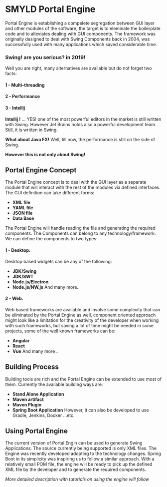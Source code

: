 # SMYLD Portal Engine
Portal Engine is establishing a compelete segregation between GUI layer and other modules of the software, the target is to eleminate the boilerplate code and to alleviates dealing with GUI components. The framework was originally designed to deal with Swing Components back in 2004, was successfully used with many applications which saved considerable time.

### Swing! are you serious? in 2019!
Well you are right, many alternatives are available but do not forget two facts:

#### 1 - Multi-threading 
#### 2 - Performance
#### 3 - Intellij

**Intellij !** ... YES! one of the most powerful editors in the market is still written with Swing. However Jet Brains holds also a powerful development team. Still, it is written in Swing.

**What about Java FX!** Well, till now, the performance is still on the side of Swing.


**However this is not only about Swing!** 



## Portal Engine Concept
   The Portal Engine concept is to deal with the GUI layer as a separate module that will interact with the rest of the modules via defined interfaces. The GUI definition can take different forms: 
   * **XML file**   
   * **YAML file**
   * **JSON file**
   * **Data Base**

The Portal Engine will handle reading the file and generating the required components. The Components can belong to any technology/framework. We can define the components to two types:

#### 1 - Desktop:
   Desktop based widgets can be any of the following:
   * **JDK/Swing**
   * **JDK/SWT**
   * **Node.js/Electron**
   * **Node.js/NW.js**
   And many more..

#### 2 - Web.
   Web based frameworks are available and involve some complexity that can be eliminated by the Portal Engine as well, component oriented approach might look like a limitation for the creativity of the developer when working with such frameworks, but saving a lot of time might be needed in some projects, some of the well known frameworks can be:
   * **Angular**
   * **React**
   * **Vue**
And many more ..

## Building Process
   Building tools are rich and the Portal Engine can be extended to use most of them. Currently the available building ways are:
   * **Stand Alone Application**
   * **Maven artifact**
   * **Maven Plugin**
   * **Spring Boot Application**
    However, it can also be developed to use Gradle, Jenkins, Docker ...etc.


## Using Portal Engine
   The current version of Portal Engin can be used to generate Swing Applications. The source currently being supported is only XML files. The Engine was recently developed adopting to the technology changes. Spring Boot in its simplicity was inspiring us to follow a similar approach. With a relatively small POM file, the engine will be ready to pick up the defined XML file by the developer and to generate the required components. 

_More detailed description with tutorials on using the engine will follow_

